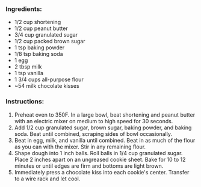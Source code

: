### Ingredients:
- 1/2 cup shortening
- 1/2 cup peanut butter
- 3/4 cup granulated sugar
- 1/2 cup packed brown sugar
- 1 tsp baking powder
- 1/8 tsp baking soda
- 1 egg
- 2 tbsp milk
- 1 tsp vanilla
- 1 3/4 cups all-purpose flour
- ~54 milk chocolate kisses

### Instructions:
1. Preheat oven to 350F. In a large bowl, beat shortening and peanut butter with an electric mixer on medium to high speed for 30 seconds.
2. Add 1/2 cup granulated sugar, brown sugar, baking powder, and baking soda. Beat until combined, scraping sides of bowl occasionally.
3. Beat in egg, milk, and vanilla until combined. Beat in as much of the flour as you can with the mixer. Stir in any remaining flour.
4. Shape dough into 1 inch balls. Roll balls in 1/4 cup granulated sugar. Place 2 inches apart on an ungreased cookie sheet. Bake for 10 to 12 minutes or until edges are firm and bottoms are light brown.
5. Immediately press a chocolate kiss into each cookie's center. Transfer to a wire rack and let cool.
